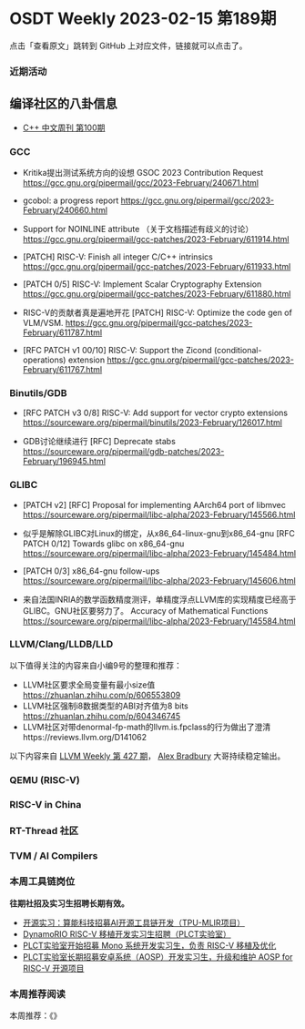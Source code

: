 # OSDT Weekly 2023-02-15 第189期

点击「查看原文」跳转到 GitHub 上对应文件，链接就可以点击了。

### 近期活动

## 编译社区的八卦信息

- [C++ 中文周刊 第100期](https://mp.weixin.qq.com/s/LO_5C29oZQp0f1TvjgqIUw)

### GCC

- Kritika提出测试系统方向的设想
  GSOC 2023 Contribution Request
  https://gcc.gnu.org/pipermail/gcc/2023-February/240671.html

- gcobol: a progress report
  https://gcc.gnu.org/pipermail/gcc/2023-February/240660.html

- Support for NOINLINE attribute （关于文档描述有歧义的讨论）
  https://gcc.gnu.org/pipermail/gcc-patches/2023-February/611914.html

- [PATCH] RISC-V: Finish all integer C/C++ intrinsics
  https://gcc.gnu.org/pipermail/gcc-patches/2023-February/611933.html

- [PATCH 0/5] RISC-V: Implement Scalar Cryptography Extension
  https://gcc.gnu.org/pipermail/gcc-patches/2023-February/611880.html

- RISC-V的贡献者真是遍地开花
  [PATCH] RISC-V: Optimize the code gen of VLM/VSM.
  https://gcc.gnu.org/pipermail/gcc-patches/2023-February/611787.html

- [RFC PATCH v1 00/10] RISC-V: Support the Zicond (conditional-operations) extension
  https://gcc.gnu.org/pipermail/gcc-patches/2023-February/611767.html

### Binutils/GDB

- [RFC PATCH v3 0/8] RISC-V: Add support for vector crypto extensions
  https://sourceware.org/pipermail/binutils/2023-February/126017.html

- GDB讨论继续进行 [RFC] Deprecate stabs
  https://sourceware.org/pipermail/gdb-patches/2023-February/196945.html

### GLIBC

- [PATCH v2] [RFC] Proposal for implementing AArch64 port of libmvec
  https://sourceware.org/pipermail/libc-alpha/2023-February/145566.html

- 似乎是解除GLIBC对Linux的绑定，从x86_64-linux-gnu到x86_64-gnu
  [RFC PATCH 0/12] Towards glibc on x86_64-gnu
  https://sourceware.org/pipermail/libc-alpha/2023-February/145484.html

- [PATCH 0/3] x86_64-gnu follow-ups
  https://sourceware.org/pipermail/libc-alpha/2023-February/145606.html

- 来自法国INRIA的数学函数精度测评，单精度浮点LLVM库的实现精度已经高于GLIBC。GNU社区要努力了。
  Accuracy of Mathematical Functions
  https://sourceware.org/pipermail/libc-alpha/2023-February/145584.html

### LLVM/Clang/LLDB/LLD

以下值得关注的内容来自小编9号的整理和推荐：

- LLVM社区要求全局变量有最小size值 https://zhuanlan.zhihu.com/p/606553809
- LLVM社区强制i8数据类型的ABI对齐值为8 bits https://zhuanlan.zhihu.com/p/604346745
- LLVM社区对带denormal-fp-math的llvm.is.fpclass的行为做出了澄清https://reviews.llvm.org/D141062

以下内容来自 [LLVM Weekly 第 427 期](http://llvmweekly.org/issue/427)，
[Alex Bradbury](https://www.linkedin.com/in/alex-bradbury/) 大哥持续稳定输出。

### QEMU (RISC-V)

### RISC-V in China

### RT-Thread 社区

### TVM / AI Compilers

### 本周工具链岗位

**往期社招及实习生招聘长期有效。**

- [开源实习：算能科技招募AI开源工具链开发（TPU-MLIR项目）](https://mp.weixin.qq.com/s/IBJh0ip4k11PzIMZecsWSw)
- [DynamoRIO RISC-V 移植开发实习生招聘（PLCT实验室）](https://mp.weixin.qq.com/s/J_5TjT6DOqeOXJXQI5VQxw)
- [PLCT实验室开始招募 Mono 系统开发实习生，负责 RISC-V 移植及优化](https://mp.weixin.qq.com/s/whEW7Hay1jIP1tBzIPay1A)
- [PLCT实验室长期招募安卓系统（AOSP）开发实习生，升级和维护 AOSP for RISC-V 开源项目](https://mp.weixin.qq.com/s/dJP2cEB1nex2inR5c-cJog)


### 本周推荐阅读

本周推荐：《》
